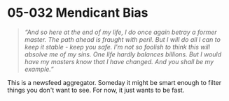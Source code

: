 # 05-032 Mendicant Bias

> *“And so here at the end of my life, I do once again betray a former
> master. The path ahead is fraught with peril. But I will do all I can to
> keep it stable - keep you safe. I'm not so foolish to think this will
> absolve me of my sins. One life hardly balances billions. But I would
> have my masters know that I have changed. And you shall be my example.”*

This is a newsfeed aggregator.  Someday it might be smart enough to filter things you don't want to see.  For now, it just wants to be fast.
